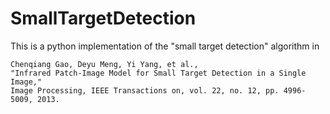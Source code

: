 # SmallTargetDetection

This is a python implementation of the "small target detection" algorithm in
```
Chenqiang Gao, Deyu Meng, Yi Yang, et al.,
"Infrared Patch-Image Model for Small Target Detection in a Single Image,"
Image Processing, IEEE Transactions on, vol. 22, no. 12, pp. 4996-5009, 2013.
```
